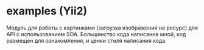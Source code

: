 # examples (Yii2)
Модуль для работы с картинками (загрузка изображения на ресурс) для API с использованием SOA. Большинство кода написанна мной, код размещен для ознакомления, и ценки стиля написания кода.